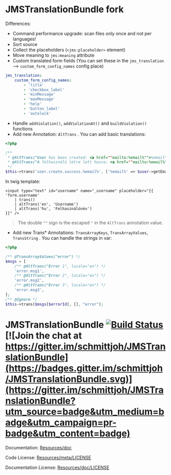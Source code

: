 JMSTranslationBundle fork
=========================

Differences:

- Command performance upgrade: scan files only once and not per languages!
- Sort source
- Collect the placeholders (`<jms:placeholder>` element)
- Move meaning to `jms:meaning` attribute
- Custom translated form fields (You can set these in the `jms_translation` --> `custom_form_config_names` config place)

```yml
jms_translation:
    custom_form_config_names:
        - 'title'
        - 'checkbox_label'
        - 'minMessage'
        - 'maxMessage'
        - 'help'
        - 'button_label'
        - 'autolock'
```

- Handle `addViolation()`, `addViolationAt()` and `buildViolation()` functions
- Add new Annotation: `AltTrans` . You can add basic translations:

```php
<?php

/**
 * @AltTrans("User has been created: <a href=""mailto:%email%"">%email%</a>", locale="en")
 * @AltTrans("A felhasználó létre lett hozva: <a href=""mailto:%email%"">%email%</a>", locale="hu")
 */
$this->trans('user.create.success.%email%', ['%email%' => $user->getEmail()]);
```

In twig template:

```twig
<input type="text" id="username" name="_username" placeholder="{{ 'form.username'
    | trans()
    | altTrans('en', 'Username')
    | altTrans('hu', 'Felhasználónév')
}}" />
```

> The double `""` sign is the escaped `"` in the `AltTrans` annotation value.

- Add new Trans* Annotations: `TransArrayKeys`, `TransArrayValues`, `TransString` . You can handle the strings in var:

```php
<?php

/** @TransArrayValues("error") */
$msgs = [
    /** @AltTrans("Error 1", locale="en") */
    'error.msg1',
    /** @AltTrans("Error 2", locale="en") */
    'error.msg2',
    /** @AltTrans("Error 3", locale="en") */
    'error.msg3',
];
/** @Ignore */
$this->trans($msgs[$errorId], [], "error");
```

JMSTranslationBundle [![Build Status](https://secure.travis-ci.org/schmittjoh/JMSTranslationBundle.png?branch=master)](http://travis-ci.org/schmittjoh/JMSTranslationBundle) [![Join the chat at https://gitter.im/schmittjoh/JMSTranslationBundle](https://badges.gitter.im/schmittjoh/JMSTranslationBundle.svg)](https://gitter.im/schmittjoh/JMSTranslationBundle?utm_source=badge&utm_medium=badge&utm_campaign=pr-badge&utm_content=badge)
====================

Documentation: 
[Resources/doc](http://jmsyst.com/bundles/JMSTranslationBundle)
    

Code License:
[Resources/meta/LICENSE](https://github.com/schmittjoh/JMSTranslationBundle/blob/master/Resources/meta/LICENSE)


Documentation License:
[Resources/doc/LICENSE](https://github.com/schmittjoh/JMSTranslationBundle/blob/master/Resources/doc/LICENSE)
